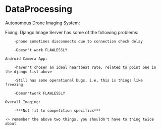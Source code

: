 # DataProcessing

Autonomous Drone Imaging System:


Fixing: 
	Django Image Server has some of  the following problems:
	
		-phone sometimes disconnects due to connection check delay
		
		-Doesn't work FLAWLESSLY
		
	Android Camera App:
	
		-haven't chosen an ideal heartbeat rate, related to point one in the django list above
		
		-Still has some operational bugs, i.e. this is things like freezing
		
		-Doesn'twork FLAWLESSLY
		
	Overall Imaging:
	
		-***Not fit to competition specifics***
		
	-> remember the above two things, you shouldn't have to thing twice about


